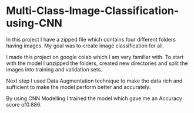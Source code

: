 # Multi-Class-Image-Classification-using-CNN


In this project I have a zipped file which contains four different folders having images. My goal was to create image classification for all.

I made this project on google colab which I am very familiar with. To start with the model I unzipped the folders, created new directories and split the images into training and validation sets.  

Next step I used Data Augmentation technique to make the data rich and sufficient to make the model perform better and accurately.

By using CNN Modelling I trained the model which gave me an Accuracy score of0.886.
